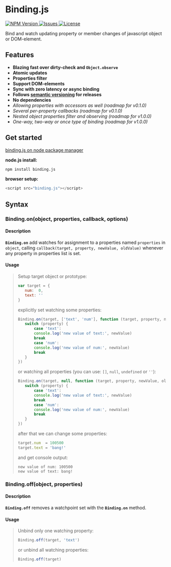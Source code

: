 Binding.js
===================
[ ![NPM Version](http://img.shields.io/npm/v/binding.js.svg?style=flat) ](https://www.npmjs.com/package/binding.js) [ ![Issues](https://img.shields.io/github/issues/MaxGraey/binding.js.svg) ](https://github.com/MaxGraey/binding.js/issues)  [ ![License](http://img.shields.io/npm/l/binding.js.svg?style=flat) ](http://opensource.org/licenses/BSD-3-Clause)

Bind and watch updating property or member changes of javascript object or DOM-element.



Features
--------
   - **Blazing fast over dirty-check and `Object.observe`**
   - **Atomic updates**
   - **Properties filter**
   - **Support DOM-elements**
   - **Sync with zero latency or async binding**
   - **Follows [semantic versioning](http://semver.org) for releases**
   - **No dependencies**
   - *Allowing properties with accessors as well (roadmap for v0.1.0)*
   - *Several per-property callbacks (roadmap for v0.1.0)*
   - *Nested object properties filter and observing (roadmap for v1.0.0)*
   - *One-way, two-way or once type of binding (roadmap for v1.0.0)*


Get started
-----------
[binding.js on node package manager](https://www.npmjs.com/package/binding.js)

**node.js install:**
``` bash
npm install binding.js
```
**browser setup:**
``` js
<script src="binding.js"></script>
```

Syntax
-------------

### Binding.on(object, properties, callback, options)

#### Description
**`Binding.on`** add watches for assignment to a properties named `properties` in `object`, calling `callback(target, property, newValue, oldValue)` whenever any property in properties list is set.

#### Usage
>Setup target object or prototype:
>``` js
>var target = {
>    num:  0,
>    text: ''
>}
>```
>explicitly set watching some properties:
>```js
>Binding.on(target, ['text', 'num'], function (target, property, newValue, oldValue) {
>    switch (property) {
>        case 'text':
>        console.log('new value of text:', newValue)
>        break
>        case 'num':
>        console.log('new value of num:', newValue)
>        break
>    }
>})
>```
>or watching all properties (you can use: `[]`, `null`, `undefined` or `''`):
>```js
>Binding.on(target, null, function (target, property, newValue, oldValue) {
>    switch (property) {
>        case 'text':
>        console.log('new value of text:', newValue)
>        break
>        case 'num':
>        console.log('new value of num:', newValue)
>        break
>    }
>})
>```
>after that we can change some properties: 
>```js
>target.num  = 100500
>target.text = 'bang!'
>```
>and get console output:
>```
>new value of num: 100500
>new value of text: bang!
>```

### Binding.off(object, properties)

#### Description
**`Binding.off`** removes a watchpoint set with the **`Binding.on`** method.

#### Usage
>Unbind only one watching property:
>```js
>Binding.off(target, 'text')
>```
>or unbind all watching properties:
>```js
>Binding.off(target)
>```

[moz]: https://developer.mozilla.org/en-US/docs/Web/JavaScript/Reference/Global_Objects/Object/watch
[poly]: https://gist.github.com/eligrey/384583
[observe]: http://arv.github.io/ecmascript-object-observe